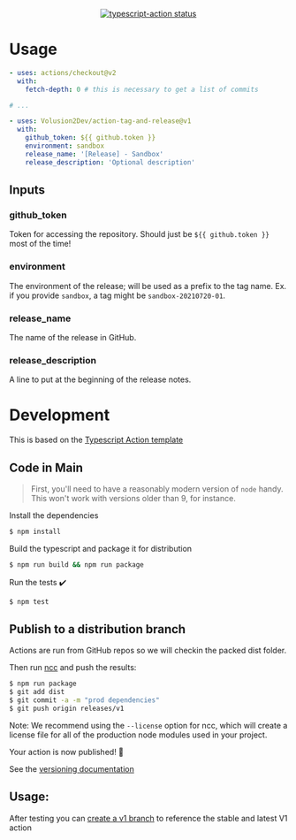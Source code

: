 <p align="center">
  <a href="https://github.com/Volusion2Dev/action-tag-and-release/actions"><img alt="typescript-action status" src="https://github.com/Volusion2Dev/action-tag-and-release/workflows/build-test/badge.svg"></a>
</p>

# Usage

```yaml
- uses: actions/checkout@v2
  with:
    fetch-depth: 0 # this is necessary to get a list of commits

# ...

- uses: Volusion2Dev/action-tag-and-release@v1
  with:
    github_token: ${{ github.token }}
    environment: sandbox
    release_name: '[Release] - Sandbox'
    release_description: 'Optional description'
```

## Inputs

### github_token

Token for accessing the repository. Should just be `${{ github.token }}` most of the time!

### environment

The environment of the release; will be used as a prefix to the tag name. Ex. if you provide `sandbox`, a tag might be `sandbox-20210720-01`.

### release_name

The name of the release in GitHub.

### release_description

A line to put at the beginning of the release notes.

# Development

This is based on the [Typescript Action template](https://github.com/actions/typescript-action)

## Code in Main

> First, you'll need to have a reasonably modern version of `node` handy. This won't work with versions older than 9, for instance.

Install the dependencies

```bash
$ npm install
```

Build the typescript and package it for distribution

```bash
$ npm run build && npm run package
```

Run the tests :heavy_check_mark:

```bash
$ npm test
```

## Publish to a distribution branch

Actions are run from GitHub repos so we will checkin the packed dist folder.

Then run [ncc](https://github.com/zeit/ncc) and push the results:

```bash
$ npm run package
$ git add dist
$ git commit -a -m "prod dependencies"
$ git push origin releases/v1
```

Note: We recommend using the `--license` option for ncc, which will create a license file for all of the production node modules used in your project.

Your action is now published! :rocket:

See the [versioning documentation](https://github.com/actions/toolkit/blob/master/docs/action-versioning.md)

## Usage:

After testing you can [create a v1 branch](https://github.com/actions/toolkit/blob/master/docs/action-versioning.md) to reference the stable and latest V1 action
